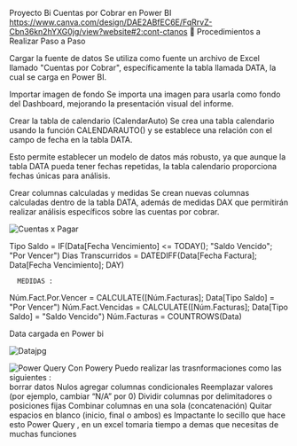 Proyecto Bi  Cuentas por Cobrar en Power BI
https://www.canva.com/design/DAE2ABfEC6E/FqRrvZ-Cbn36kn2hYXG0jg/view?website#2:cont-ctanos
🔄 Procedimientos a Realizar Paso a Paso

Cargar la fuente de datos
Se utiliza como fuente un archivo de Excel llamado "Cuentas por Cobrar", específicamente la tabla llamada DATA, la cual se carga en Power BI.

Importar imagen de fondo
Se importa una imagen para usarla como fondo del Dashboard, mejorando la presentación visual del informe.

Crear la tabla de calendario (CalendarAuto)
Se crea una tabla calendario usando la función CALENDARAUTO() y se establece una relación con el campo de fecha en la tabla DATA.

Esto permite establecer un modelo de datos más robusto, ya que aunque la tabla DATA pueda tener fechas repetidas, la tabla calendario proporciona fechas únicas para análisis.

Crear columnas calculadas y medidas
Se crean nuevas columnas calculadas dentro de la tabla DATA, además de medidas DAX que permitirán realizar análisis específicos sobre las cuentas por cobrar.

   ![Cuentas x Pagar ](https://github.com/user-attachments/assets/f6b413ba-3287-4360-aabe-78597e3c0c30)
 

   
Tipo Saldo = IF(Data[Fecha Vencimiento] <= TODAY(); "Saldo Vencido"; "Por Vencer") 
Dias Transcurridos = DATEDIFF(Data[Fecha Factura]; Data[Fecha Vencimiento]; DAY) 


      MEDIDAS : 
Núm.Fact.Por.Vencer = CALCULATE([Núm.Facturas]; Data[Tipo Saldo] = "Por Vencer") 
Núm.Fact.Vencidas = CALCULATE([Núm.Facturas]; Data[Tipo Saldo] = "Saldo Vencido") 
Núm.Facturas = COUNTROWS(Data)

Data cargada en Power bi 

![Datajpg](https://github.com/user-attachments/assets/2d1c69b2-7aca-4592-b811-e41b23475a84)



![Power Query](https://github.com/user-attachments/assets/ac8f7fc4-32a6-4f06-b496-3c02a4a5f70b)
Con Powery Puedo realizar las trasnformaciones como las siguientes :  
borrar datos Nulos 
agregar columnas condicionales 
Reemplazar valores (por ejemplo, cambiar “N/A” por 0) 
Dividir columnas por delimitadores o posiciones fijas
Combinar columnas en una sola (concatenación)
Quitar espacios en blanco (inicio, final o ambos)
 es Impactante lo secillo que hace esto Power Query , en un excel tomaria tiempo a demas que necesitas de muchas funciones

